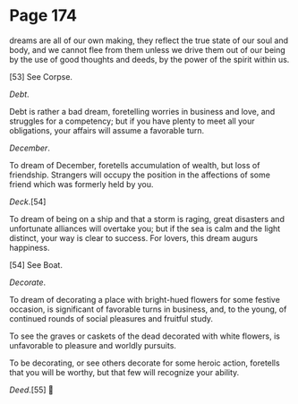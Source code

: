 # Page 174
dreams are all of our own making, they reflect the true state
of our soul and body, and we cannot flee from them unless we drive
them out of our being by the use of good thoughts and deeds,
by the power of the spirit within us.


[53] See Corpse.


_Debt_.


Debt is rather a bad dream, foretelling worries in business and love,
and struggles for a competency; but if you have plenty to meet all
your obligations, your affairs will assume a favorable turn.


_December_.


To dream of December, foretells accumulation of wealth, but loss
of friendship. Strangers will occupy the position in the affections
of some friend which was formerly held by you.


_Deck_.[54]


To dream of being on a ship and that a storm is raging,
great disasters and unfortunate alliances will overtake you;
but if the sea is calm and the light distinct, your way is clear
to success. For lovers, this dream augurs happiness.


[54] See Boat.


_Decorate_.


To dream of decorating a place with bright-hued flowers
for some festive occasion, is significant of favorable turns
in business, and, to the young, of continued rounds of social
pleasures and fruitful study.


To see the graves or caskets of the dead decorated with white flowers,
is unfavorable to pleasure and worldly pursuits.


To be decorating, or see others decorate for some heroic action,
foretells that you will be worthy, but that few will recognize your ability.


_Deed_.[55]
